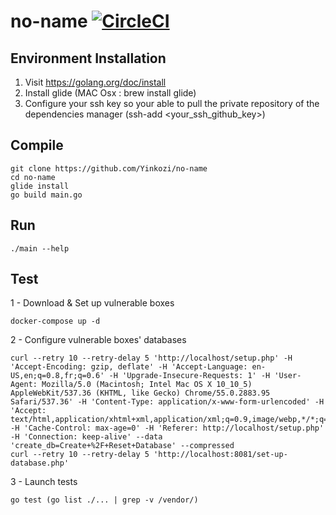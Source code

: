 # no-name [![CircleCI](https://circleci.com/gh/Yinkozi/no-name.svg?style=svg&circle-token=a18ffbc369b8ddcf8de823bc2a1eeb628509fcb7)](https://circleci.com/gh/Yinkozi/no-name)


## Environment Installation
1. Visit https://golang.org/doc/install
2. Install glide (MAC Osx : brew install glide)
3. Configure your ssh key so your able to pull the private repository of the dependencies manager (ssh-add <your_ssh_github_key>)

## Compile
```
git clone https://github.com/Yinkozi/no-name
cd no-name
glide install
go build main.go
```

## Run
```
./main --help
```

## Test
1 - Download & Set up vulnerable boxes  
```
docker-compose up -d
```
2 - Configure vulnerable boxes' databases  
```
curl --retry 10 --retry-delay 5 'http://localhost/setup.php' -H 'Accept-Encoding: gzip, deflate' -H 'Accept-Language: en-US,en;q=0.8,fr;q=0.6' -H 'Upgrade-Insecure-Requests: 1' -H 'User-Agent: Mozilla/5.0 (Macintosh; Intel Mac OS X 10_10_5) AppleWebKit/537.36 (KHTML, like Gecko) Chrome/55.0.2883.95 Safari/537.36' -H 'Content-Type: application/x-www-form-urlencoded' -H 'Accept: text/html,application/xhtml+xml,application/xml;q=0.9,image/webp,*/*;q=0.8' -H 'Cache-Control: max-age=0' -H 'Referer: http://localhost/setup.php' -H 'Connection: keep-alive' --data 'create_db=Create+%2F+Reset+Database' --compressed
curl --retry 10 --retry-delay 5 'http://localhost:8081/set-up-database.php'
```
3 - Launch tests  
```
go test (go list ./... | grep -v /vendor/)
```
